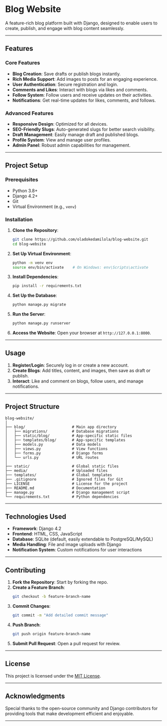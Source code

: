 # Blog Website

A feature-rich blog platform built with Django, designed to enable users to create, publish, and engage with blog content seamlessly. 

---

## Features

### Core Features
- **Blog Creation**: Save drafts or publish blogs instantly.
- **Rich Media Support**: Add images to posts for an engaging experience.
- **User Authentication**: Secure registration and login.
- **Comments and Likes**: Interact with blogs via likes and comments.
- **Follow System**: Follow users and receive updates on their activities.
- **Notifications**: Get real-time updates for likes, comments, and follows.

### Advanced Features
- **Responsive Design**: Optimized for all devices.
- **SEO-Friendly Slugs**: Auto-generated slugs for better search visibility.
- **Draft Management**: Easily manage draft and published blogs.
- **Profile System**: View and manage user profiles.
- **Admin Panel**: Robust admin capabilities for management.

---

## Project Setup

### Prerequisites
- Python 3.8+
- Django 4.2+
- Git
- Virtual Environment (e.g., `venv`)

### Installation

1. **Clone the Repository**:
   ```bash
   git clone https://github.com/oladokedamilola/blog-website.git
   cd blog-website
   ```

2. **Set Up Virtual Environment**:
   ```bash
   python -m venv env
   source env/bin/activate    # On Windows: env\Scripts\activate
   ```

3. **Install Dependencies**:
   ```bash
   pip install -r requirements.txt
   ```

4. **Set Up the Database**:
   ```bash
   python manage.py migrate
   ```

5. **Run the Server**:
   ```bash
   python manage.py runserver
   ```

6. **Access the Website**:
   Open your browser at `http://127.0.0.1:8000`.

---

## Usage

1. **Register/Login**: Securely log in or create a new account.
2. **Create Blogs**: Add titles, content, and images, then save as draft or publish.
3. **Interact**: Like and comment on blogs, follow users, and manage notifications.

---

## Project Structure

```
blog-website/
│
├── blog/                     # Main app directory
│   ├── migrations/           # Database migrations
│   ├── static/blog/          # App-specific static files
│   ├── templates/blog/       # App-specific templates
│   ├── models.py             # Data models
│   ├── views.py              # View functions
│   ├── forms.py              # Django forms
│   └── urls.py               # URL routes
│
├── static/                   # Global static files
├── media/                    # Uploaded files
├── templates/                # Global templates
├── .gitignore                # Ignored files for Git
├── LICENSE                   # License for the project
├── README.md                 # Documentation
├── manage.py                 # Django management script
└── requirements.txt          # Python dependencies
```

---

## Technologies Used

- **Framework**: Django 4.2
- **Frontend**: HTML, CSS, JavaScript
- **Database**: SQLite (default, easily extendable to PostgreSQL/MySQL)
- **Media Handling**: File and image uploads with Django
- **Notification System**: Custom notifications for user interactions

---

## Contributing

1. **Fork the Repository**: Start by forking the repo.
2. **Create a Feature Branch**:
   ```bash
   git checkout -b feature-branch-name
   ```
3. **Commit Changes**:
   ```bash
   git commit -m "Add detailed commit message"
   ```
4. **Push Branch**:
   ```bash
   git push origin feature-branch-name
   ```
5. **Submit Pull Request**: Open a pull request for review.

---

## License

This project is licensed under the [MIT License](LICENSE).

---

## Acknowledgments

Special thanks to the open-source community and Django contributors for providing tools that make development efficient and enjoyable.

---
